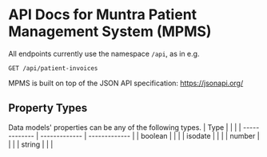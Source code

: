 # API Docs for Muntra Patient Management System (MPMS)

All endpoints currently use the namespace `/api`, as in e.g.
```
GET /api/patient-invoices
```
MPMS is built on top of the JSON API specification:
https://jsonapi.org/
## Property Types
Data models' properties can be any of the following types.
| Type |  |  |
| ------------- | ------------- | ------------- |
| boolean |  |  |
| isodate |  |  |
| number |  |  |
| string |  |  |
